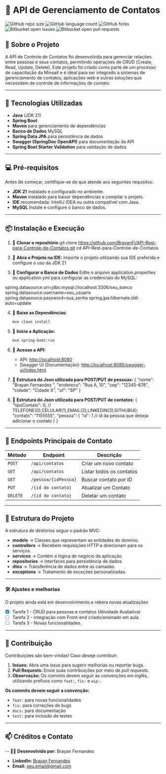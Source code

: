 # 📌 API de Gerenciamento de Contatos

![GitHub repo size](https://img.shields.io/github/repo-size/iuricode/README-template?style=for-the-badge)
![GitHub language count](https://img.shields.io/github/languages/count/iuricode/README-template?style=for-the-badge)
![GitHub forks](https://img.shields.io/github/forks/iuricode/README-template?style=for-the-badge)
![Bitbucket open issues](https://img.shields.io/bitbucket/issues/iuricode/README-template?style=for-the-badge)
![Bitbucket open pull requests](https://img.shields.io/bitbucket/pr-raw/iuricode/README-template?style=for-the-badge)

## 📌 Sobre o Projeto

A API de Controle de Contatos foi desenvolvida para gerenciar relações entre pessoas e seus contatos, permitindo operações de CRUD (Create, Read, Update, Delete). Este projeto foi criado como parte de um processo de capacitação da Minsait e é ideal para ser integrado a sistemas de gerenciamento de contatos, aplicações web e outras soluções que necessitem de controle de informações de contato.


---

## 🚀 Tecnologias Utilizadas

- **Java** (JDK 21)
- **Spring Boot**
- **Maven** para gerenciamento de dependências
- **Banco de Dados**  MySQL
- **Spring Data JPA** para persistência de dados
- **Swagger (SpringDoc OpenAPI)** para documentação da API
- **Spring Boot Starter Validation** para validação de dados

---

## 💻 Pré-requisitos

Antes de começar, certifique-se de que atende aos seguintes requisitos:

- **JDK 21** instalado e configurado no ambiente.
- **Maven** instalado para baixar dependências e compilar o projeto.
- **IDE** recomendada: IntelliJ IDEA ou outra compatível com Java.
- **MySQL** Instale e configure o banco de dados.

---

## 📦 Instalação e Execução

1. 🔹 **Clonar o repositório**
   git clone https://github.com/BrayanFj/API-Rest-para-Controle-de-Contatos.git
   cd API-Rest-para-Controle-de-Contatos

2. 🔹 **Abra o Projeto na IDE:**
   Importe o projeto utilizando sua IDE preferida e configure o uso da JDK 21

3. 🔹 **Configurar o Banco de Dados**
   Edite o arquivo application.properties ou application.yml para configurar as credenciais do MySQL:

  spring.datasource.url=jdbc:mysql://localhost:3306/seu_banco
  spring.datasource.username=seu_usuario
  spring.datasource.password=sua_senha
  spring.jpa.hibernate.ddl-auto=update


4. 🔹 **Baixe as Dependências:**
   ```bash
   mvn clean install
   ```

5. 🔹 **Inicie a Aplicação:**
   ```bash
   mvn spring-boot:run
   ```

6. 🔹 **Acesse a API:**
    - API: [http://localhost:8080](http://localhost:8080)
    - Swagger UI (Documentação): [http://localhost:8080/swagger-ui/index.html](http://localhost:8080/swagger-ui/index.html)

7. 🔹 **Estrutura do Json utilizada para POST/PUT de pessoas:**
{
    "nome": "Brayan Fernandes ",
    "endereco": "Rua A, 10",
    "cep": "12345-678",
    "cidade": "Cidade X",
    "uf": "SP"
}


8. 🔹 **Estrutura do Json utilizada para POST/PUT de contatos:**
    {
    "tipoContato": 0,                            // TELEFONE(0),CELULAR(1),EMAIL(2),LINKEDIN(3),GITHUB(4);                 
    "contato": "1155555",
    "pessoa": {
        "id": 1                                 // id da pessoa que deseja adicionar o contato
    }
}

---
## 🔗 Endpoints Principais de Contato
| Método | Endpoint | Descrição |
|--------|---------|------------|
| `POST` | `/api/contatos` | Criar um novo contato |
| `GET` | `/api/contatos` | Listar todos os contatos |
| `GET` | `/pessoa/{idPessoa}` | Buscar contato por ID |
| `PUT` | `/{id do contato}` | Atualizar um Contato |
| `DELETE` | `/{id do contato}` | Deletar um contato |

---
## 📁 Estrutura do Projeto 

A estrutura de diretórios segue o padrão MVC:

- **models** → Classes que representam as entidades do domínio.
- **controllers** → Recebem requisições HTTP e direcionam para os serviços.
- **services** → Contém a lógica de negócio da aplicação.
- **repositories** → Interfaces para persistência de dados.
- **dtos** → Transferência de dados entre as camadas.
- **exceptions** → Tratamento de exceções personalizadas.

---

### 🛠️ Ajustes e melhorias

O projeto ainda está em desenvolvimento e rebera novas atualizações 

- [x] Tarefa 1 - CRUD para pessoas e contatos (Atividade Avaliativa)
- [ ] Tarefa 2 - Integração com Front-end criado/ensinado em aula.
- [ ] Tarefa 3 - Novas funcionalidades. 

---

## 🤝 Contribuição

Contribuições são bem-vindas! Caso deseje contribuir:

1. **Issues:** Abra uma _issue_ para sugerir melhorias ou reportar bugs.
2. **Pull Requests:** Envie suas contribuições por meio de _pull requests_.  
3.  **Observação:** Os commits devem seguir as convenções em inglês, utilizando prefixos como `feat:`, `fix:` e `wip:`.

**Os commits devem seguir a convenção:**
- `feat:` para novas funcionalidades
- `fix:` para correções de bugs
- `docs:` para documentação
- `test:` para inclusão de testes

---

## 📫 Créditos e Contato
-- 👨‍💻 **Desenvolvido por:** Brayan Fernandes
- **LinkedIn:** [Brayan Fernandes ]([https://www.linkedin.com/in/seu-perfil/](https://www.linkedin.com/in/brayanfernandesj/))
- **Email:** [seu.email@gmail.com](Brayan.fernandesjulio@gmail.com)

